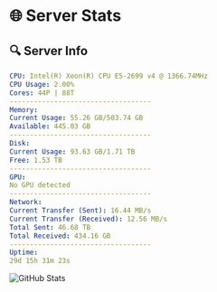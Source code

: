 # 🌐 Server Stats
## 🔍 Server Info
```yaml
CPU: Intel(R) Xeon(R) CPU E5-2699 v4 @ 1366.74MHz
CPU Usage: 2.00%
Cores: 44P | 88T
-----------------------------------
Memory:
Current Usage: 55.26 GB/503.74 GB
Available: 445.03 GB
-----------------------------------
Disk:
Current Usage: 93.63 GB/1.71 TB
Free: 1.53 TB
-----------------------------------
GPU:
No GPU detected
-----------------------------------
Network:
Current Transfer (Sent): 16.44 MB/s
Current Transfer (Received): 12.56 MB/s
Total Sent: 46.68 TB
Total Received: 434.16 GB
-----------------------------------
Uptime:
29d 15h 31m 23s
```
![GitHub Stats](https://img.shields.io/badge/Updated-2025-04-06_12:54:12-blue)